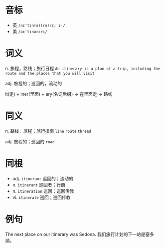 # 音标

- 英 `/aɪ'tɪn(ə)(rə)rɪ; ɪ-/`
- 美 `/aɪ'tɪnərɛri/`

# 词义

n. 旅程，路线；旅行日程
`An itinerary is a plan of a trip, including the route and the places that you will visit`

adj. 旅程的；巡回的，流动的




it(走) + iner(里面) + ary(名词后缀) → 在里面走 → 路线

# 同义

n. 路线，旅程；旅行指南
`line` `route` `thread`

adj. 旅程的；巡回的
`road`

# 同根

- adj. `itinerant` 巡回的；流动的
- n. `itinerant` 巡回者；行商
- n. `itineration` 巡回；巡回传教
- vi. `itinerate` 巡回；巡回传教

# 例句

The next place on our itinerary was Sedona.
我们旅行计划的下一站是塞多纳。


